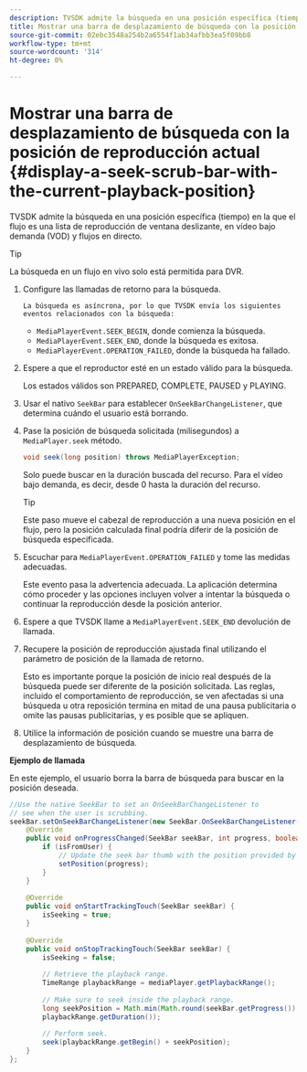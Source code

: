 ```yaml
---
description: TVSDK admite la búsqueda en una posición específica (tiempo) en la que el flujo es una lista de reproducción de ventana deslizante, en vídeo bajo demanda (VOD) y flujos en directo.
title: Mostrar una barra de desplazamiento de búsqueda con la posición de reproducción actual
source-git-commit: 02ebc3548a254b2a6554f1ab34afbb3ea5f09bb8
workflow-type: tm+mt
source-wordcount: '314'
ht-degree: 0%

---
```


# Mostrar una barra de desplazamiento de búsqueda con la posición de reproducción actual {#display-a-seek-scrub-bar-with-the-current-playback-position}

TVSDK admite la búsqueda en una posición específica (tiempo) en la que el flujo es una lista de reproducción de ventana deslizante, en vídeo bajo demanda (VOD) y flujos en directo.

>[!TIP]
>
>La búsqueda en un flujo en vivo solo está permitida para DVR.

1. Configure las llamadas de retorno para la búsqueda.

       La búsqueda es asíncrona, por lo que TVSDK envía los siguientes eventos relacionados con la búsqueda:
   
   * `MediaPlayerEvent.SEEK_BEGIN`, donde comienza la búsqueda.
   * `MediaPlayerEvent.SEEK_END`, donde la búsqueda es exitosa.
   * `MediaPlayerEvent.OPERATION_FAILED`, donde la búsqueda ha fallado.

1. Espere a que el reproductor esté en un estado válido para la búsqueda.

   Los estados válidos son PREPARED, COMPLETE, PAUSED y PLAYING.
1. Usar el nativo `SeekBar` para establecer `OnSeekBarChangeListener`, que determina cuándo el usuario está borrando.
1. Pase la posición de búsqueda solicitada (milisegundos) a `MediaPlayer.seek` método.

   ```java
   void seek(long position) throws MediaPlayerException;
   ```

   Solo puede buscar en la duración buscada del recurso. Para el vídeo bajo demanda, es decir, desde 0 hasta la duración del recurso.

   >[!TIP]
   >
   >Este paso mueve el cabezal de reproducción a una nueva posición en el flujo, pero la posición calculada final podría diferir de la posición de búsqueda especificada.

1. Escuchar para `MediaPlayerEvent.OPERATION_FAILED` y tome las medidas adecuadas.

   Este evento pasa la advertencia adecuada. La aplicación determina cómo proceder y las opciones incluyen volver a intentar la búsqueda o continuar la reproducción desde la posición anterior.

1. Espere a que TVSDK llame a `MediaPlayerEvent.SEEK_END` devolución de llamada.
1. Recupere la posición de reproducción ajustada final utilizando el parámetro de posición de la llamada de retorno.

   Esto es importante porque la posición de inicio real después de la búsqueda puede ser diferente de la posición solicitada. Las reglas, incluido el comportamiento de reproducción, se ven afectadas si una búsqueda u otra reposición termina en mitad de una pausa publicitaria o omite las pausas publicitarias, y es posible que se apliquen.

1. Utilice la información de posición cuando se muestre una barra de desplazamiento de búsqueda.

<!--<a id="example_EEB73818260C43C8B5AE12BA68548AB7"></a>-->

**Ejemplo de llamada**

En este ejemplo, el usuario borra la barra de búsqueda para buscar en la posición deseada.

```java
//Use the native SeekBar to set an OnSeekBarChangeListener to 
// see when the user is scrubbing. 
seekBar.setOnSeekBarChangeListener(new SeekBar.OnSeekBarChangeListener() { 
    @Override 
    public void onProgressChanged(SeekBar seekBar, int progress, boolean isFromUser) { 
        if (isFromUser) { 
            // Update the seek bar thumb with the position provided by the user. 
            setPosition(progress); 
        } 
    } 
 
    @Override 
    public void onStartTrackingTouch(SeekBar seekBar) { 
        isSeeking = true; 
    } 
 
    @Override 
    public void onStopTrackingTouch(SeekBar seekBar) { 
        isSeeking = false; 
 
        // Retrieve the playback range. 
        TimeRange playbackRange = mediaPlayer.getPlaybackRange(); 
 
        // Make sure to seek inside the playback range. 
        long seekPosition = Math.min(Math.round(seekBar.getProgress()), 
        playbackRange.getDuration()); 
     
        // Perform seek. 
        seek(playbackRange.getBegin() + seekPosition); 
    } 
}; 
```
